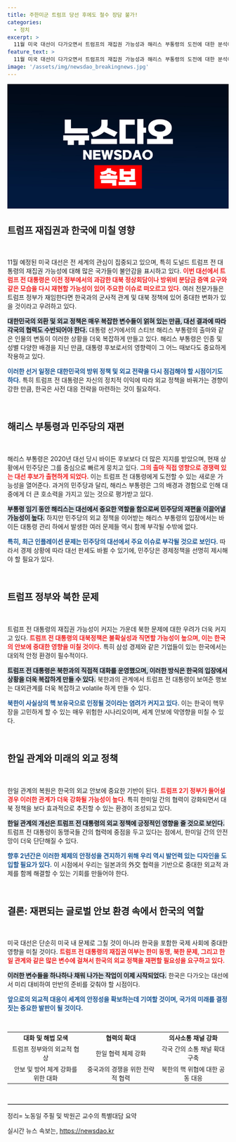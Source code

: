 ```yaml
---
title: 주한미군 트럼프 당선 후에도 철수 장담 불가!
categories:
  - 정치
excerpt: >
  11월 미국 대선이 다가오면서 트럼프의 재집권 가능성과 해리스 부통령의 도전에 대한 분석이 주목받고 있다. 전문가들은 한국을 비롯한 동맹국이 트럼프 2기 정부에 어떻게 대처해야 할지에 대한 우려와 전망을 내놓았다. 이 대담을 통해 글로벌 외교 지형의 변화와 한일 협력의 중요성이 강조된다.
feature_text: >
  11월 미국 대선이 다가오면서 트럼프의 재집권 가능성과 해리스 부통령의 도전에 대한 분석이 주목받고 있다. 전문가들은 한국을 비롯한 동맹국이 트럼프 2기 정부에 어떻게 대처해야 할지에 대한 우려와 전망을 내놓았다. 이 대담을 통해 글로벌 외교 지형의 변화와 한일 협력의 중요성이 강조된다.
image: '/assets/img/newsdao_breakingnews.jpg'
---
```


<p><img src="/assets/img/newsdao_breakingnews.jpg" alt="flaretime 속보" /></p>

<h2 data-ke-size="size26">트럼프 재집권과 한국에 미칠 영향</h2>

<p data-ke-size="size16">&nbsp;</p> 

<p>11월 예정된 미국 대선은 전 세계의 관심이 집중되고 있으며, 특히 도널드 트럼프 전 대통령의 재집권 가능성에 대해 많은 국가들이 불안감을 표시하고 있다. <b><span style="color: #ee2323;">이번 대선에서 트럼프 전 대통령은 이전 정부에서의 과감한 대북 정상회담이나 방위비 분담금 증액 요구와 같은 모습을 다시 재현할 가능성이 있어 주요한 이슈로 떠오르고 있다.</span></b> 여러 전문가들은 트럼프 정부가 재임한다면 한국과의 군사적 관계 및 대북 정책에 있어 중대한 변화가 있을 것이라고 우려하고 있다. </p>

<p><b><span style="background-color: #21538527;">대한민국의 외환 및 외교 정책은 매우 복잡한 변수들이 얽혀 있는 만큼, 대선 결과에 따라 각국의 협력도 수반되어야 한다.</span></b> 대통령 선거에서의 스티브 해리스 부통령의 출마와 같은 인물의 변동이 이러한 상황을 더욱 복잡하게 만들고 있다. 해리스 부통령은 인종 및 성별 다양한 배경을 지닌 만큼, 대통령 후보로서의 영향력이 그 어느 때보다도 중요하게 작용하고 있다. </p>

<p><b><span style="color: #1a5490;">이러한 선거 일정은 대한민국의 방위 정책 및 외교 전략을 다시 점검해야 할 시점이기도 하다.</span></b> 특히 트럼프 전 대통령은 자신의 정치적 이익에 따라 외교 정책을 바꿔가는 경향이 강한 만큼, 한국은 사전 대응 전략을 마련하는 것이 필요하다. </p>

<p data-ke-size="size16">&nbsp;</p>

<h2 data-ke-size="size26">해리스 부통령과 민주당의 재편</h2>

<p data-ke-size="size16">&nbsp;</p>

<p>해리스 부통령은 2020년 대선 당시 바이든 후보보다 더 많은 지지를 받았으며, 현재 상황에서 민주당은 그를 중심으로 빠르게 뭉치고 있다. <b><span style="color: #ee2323;">그의 출마 직접 영향으로 경쟁력 있는 대선 후보가 출현하게 되었다.</span></b> 이는 트럼프 전 대통령에게 도전할 수 있는 새로운 가능성을 열어준다. 과거의 민주당과 달리, 해리스 부통령은 그의 배경과 경험으로 인해 대중에게 더 큰 호소력을 가지고 있는 것으로 평가받고 있다. </p>

<p><b><span style="background-color: #21538527;">부통령 임기 동안 해리스는 대선에서 중요한 역할을 함으로써 민주당의 재편을 이끌어낼 가능성이 높다.</span></b> 하지만 민주당의 외교 정책을 이어받는 해리스 부통령의 입장에서는 바이든 대통령 관리 하에서 발생한 여러 문제들 역시 함께 부각될 수밖에 없다. </p>

<p><b><span style="color: #1a5490;">특히, 최근 인플레이션 문제는 민주당의 대선에서 주요 이슈로 부각될 것으로 보인다.</span></b> 따라서 경제 상황에 따라 대선 판세도 바뀔 수 있기에, 민주당은 경제정책을 선명히 제시해야 할 필요가 있다.</p>

<p data-ke-size="size16">&nbsp;</p>

<h2 data-ke-size="size26">트럼프 정부와 북한 문제</h2>

<p data-ke-size="size16">&nbsp;</p>

<p>트럼프 전 대통령의 재집권 가능성이 커지는 가운데 북한 문제에 대한 우려가 더욱 커지고 있다. <b><span style="color: #ee2323;">트럼프 전 대통령의 대북정책은 불확실성과 직면할 가능성이 높으며, 이는 한국의 안보에 중대한 영향을 미칠 것이다.</span></b> 특히 삼성 경제와 같은 기업들이 있는 한국에서는 대외적 안정 환경이 필수적이다. </p>

<p><b><span style="background-color: #21538527;">트럼프 전 대통령은 북한과의 직접적 대화를 운영했으며, 이러한 방식은 한국의 입장에서 상황을 더욱 복잡하게 만들 수 있다.</span></b> 북한과의 관계에서 트럼프 전 대통령이 보여준 행보는 대외관계를 더욱 복잡하고 volatile 하게 만들 수 있다. </p>

<p><b><span style="color: #1a5490;">북한이 사실상의 핵 보유국으로 인정될 것이라는 염려가 커지고 있다.</span></b> 이는 한국이 핵무장을 고민하게 할 수 있는 매우 위험한 시나리오이며, 세계 안보에 악영향을 미칠 수 있다. </p>

<p data-ke-size="size16">&nbsp;</p>

<h2 data-ke-size="size26">한일 관계와 미래의 외교 정책</h2>

<p data-ke-size="size16">&nbsp;</p>

<p>한일 관계의 복원은 한국의 외교 안보에 중요한 기반이 된다. <b><span style="color: #ee2323;">트럼프 2기 정부가 들어설 경우 이러한 관계가 더욱 강화될 가능성이 높다.</span></b> 특히 한미일 간의 협력이 강화되면서 대북 정책을 보다 효과적으로 추진할 수 있는 환경이 조성되고 있다. </p>

<p><b><span style="background-color: #21538527;">한일 관계의 개선은 트럼프 전 대통령의 외교 정책에 긍정적인 영향을 줄 것으로 보인다.</span></b> 트럼프 전 대통령이 동맹국들 간의 협력에 중점을 두고 있다는 점에서, 한미일 간의 안전망이 더욱 단단해질 수 있다. </p>

<p><b><span style="color: #1a5490;">향후 2년간은 이러한 체제의 안정성을 견지하기 위해 우리 역시 발언력 있는 디자인을 도입할 필요가 있다.</span></b> 이 시점에서 우리는 일본과의 外交 협력을 기반으로 중대한 외교적 과제를 함께 해결할 수 있는 기회를 만들어야 한다. </p>

<p data-ke-size="size16">&nbsp;</p>

<h2 data-ke-size="size26">결론: 재편되는 글로벌 안보 환경 속에서 한국의 역할</h2>

<p data-ke-size="size16">&nbsp;</p>

<p>미국 대선은 단순히 미국 내 문제로 그칠 것이 아니라 한국을 포함한 국제 사회에 중대한 영향을 미칠 것이다. <b><span style="color: #ee2323;">트럼프 전 대통령의 재집권 여부는 한미 동맹, 북한 문제, 그리고 한일 관계와 같은 많은 변수에 걸쳐서 한국의 외교 정책을 재편할 필요성을 요구하고 있다.</span></b> </p>

<p><b><span style="background-color: #21538527;">이러한 변수들을 하나하나 채워 나가는 작업이 이제 시작되었다.</span></b> 한국은 다가오는 대선에서 미리 대비하여 만반의 준비를 갖춰야 할 시점이다.</p>

<p><b><span style="color: #1a5490;">앞으로의 외교적 대응이 세계의 안정성을 확보하는데 기여할 것이며, 국가의 미래를 결정짓는 중요한 발판이 될 것이다.</span></b> </p>

<p data-ke-size="size16">&nbsp;</p> 

<table style="width: 100%;border-collapse: collapse;">
<tr>
<td style="text-align: center; height: 17px;"><b>대화 및 해법 모색</b></td>
<td style="text-align: center; height: 17px;"><b>협력의 확대</b></td>
<td style="text-align: center; height: 17px;"><b>의사소통 채널 강화</b></td>
</tr>
<tr>
<td style="text-align: center; height: 17px;">트럼프 정부와의 외교적 협상</td>
<td style="text-align: center; height: 17px;">한일 협력 체제 강화</td>
<td style="text-align: center; height: 17px;">각국 간의 소통 채널 확대 구축</td>
</tr>
<tr>
<td style="text-align: center; height: 17px;">안보 및 방어 체계 강화를 위한 대화</td>
<td style="text-align: center; height: 17px;">중국과의 경쟁을 위한 전략적 협력</td>
<td style="text-align: center; height: 17px;">북한의 핵 위협에 대한 공동 대응</td>
</tr>
</table>

<p data-ke-size="size16">&nbsp;</p> 

<hr style="border: 1px solid #ccc;"> 

<p data-ke-size="size16">정리= 노동일 주필 및 박원곤 교수의 특별대담 요약</p> 
실시간 뉴스 속보는, <a href="https://newsdao.kr" rel="dofollow">https://newsdao.kr</a>


